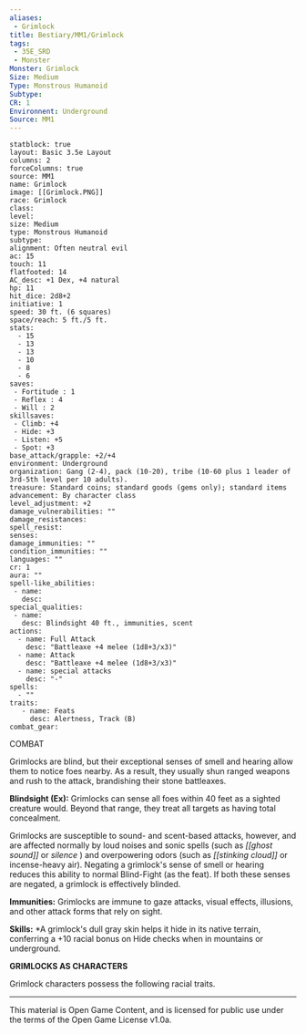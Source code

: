 ```yaml
---
aliases:
 - Grimlock
title: Bestiary/MM1/Grimlock
tags: 
 - 35E_SRD
 - Monster
Monster: Grimlock
Size: Medium
Type: Monstrous Humanoid
Subtype: 
CR: 1
Environnent: Underground
Source: MM1
---
```


```statblock
statblock: true
layout: Basic 3.5e Layout
columns: 2
forceColumns: true
source: MM1 
name: Grimlock
image: [[Grimlock.PNG]]
race: Grimlock
class: 
level: 
size: Medium
type: Monstrous Humanoid
subtype: 
alignment: Often neutral evil
ac: 15
touch: 11
flatfooted: 14
AC_desc: +1 Dex, +4 natural
hp: 11
hit_dice: 2d8+2
initiative: 1
speed: 30 ft. (6 squares)
space/reach: 5 ft./5 ft.
stats:
  - 15
  - 13
  - 13
  - 10
  - 8
  - 6
saves:
 - Fortitude : 1
 - Reflex : 4
 - Will : 2
skillsaves:
 - Climb: +4
 - Hide: +3
 - Listen: +5
 - Spot: +3
base_attack/grapple: +2/+4
environment: Underground
organization: Gang (2-4), pack (10-20), tribe (10-60 plus 1 leader of 3rd-5th level per 10 adults).
treasure: Standard coins; standard goods (gems only); standard items
advancement: By character class
level_adjustment: +2
damage_vulnerabilities: ""
damage_resistances: 
spell_resist: 
senses: 
damage_immunities: ""
condition_immunities: ""
languages: ""
cr: 1
aura: ""
spell-like_abilities:
 - name: 
   desc: 
special_qualities:
 - name:
   desc: Blindsight 40 ft., immunities, scent
actions:
  - name: Full Attack
    desc: "Battleaxe +4 melee (1d8+3/x3)"
  - name: Attack
    desc: "Battleaxe +4 melee (1d8+3/x3)"
  - name: special attacks
    desc: "-"
spells:
  - ""
traits:
   - name: Feats
     desc: Alertness, Track (B)
combat_gear:  
```


COMBAT

Grimlocks are blind, but their exceptional senses of smell and hearing allow them to notice foes nearby. As a result, they usually shun ranged weapons and rush to the attack, brandishing their stone battleaxes.


**Blindsight (Ex):** Grimlocks can sense all foes within 40 feet as a sighted creature would. Beyond that range, they treat all targets as having total concealment.

Grimlocks are susceptible to sound- and scent-based attacks, however, and are affected normally by loud noises and sonic spells (such as *[[ghost sound]]* or *silence* ) and overpowering odors (such as *[[stinking cloud]]* or incense-heavy air). Negating a grimlock's sense of smell or hearing reduces this ability to normal Blind-Fight (as the feat). If both these senses are negated, a grimlock is effectively blinded.


**Immunities:** Grimlocks are immune to gaze attacks, visual effects, illusions, and other attack forms that rely on sight.


**Skills:** *A grimlock's dull gray skin helps it hide in its native terrain, conferring a +10 racial bonus on Hide checks when in mountains or underground.


**GRIMLOCKS AS CHARACTERS**


Grimlock characters possess the following racial traits.

---

This material is Open Game Content, and is licensed for public use under the terms of the Open Game License v1.0a.
